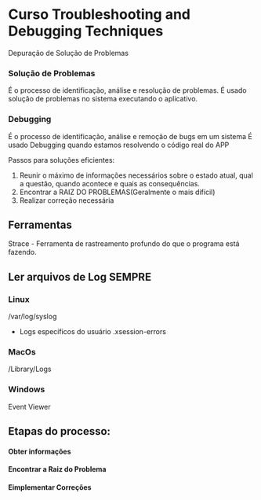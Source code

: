 # Curso Troubleshooting and Debugging Techniques

Depuração de Solução de Problemas

### Solução de Problemas
É o processo de identificação, análise e resolução de problemas.
É usado solução de problemas no sistema executando o aplicativo.

### Debugging
É o processo de identificação, análise e remoção de bugs em um sistema
É usado Debugging quando estamos resolvendo o código real do APP


Passos para soluções eficientes:

1. Reunir o máximo de informações necessários sobre o estado atual, qual a questão, quando acontece e quais as consequências.
2. Encontrar a RAIZ DO PROBLEMAS(Geralmente o mais difícil)
3. Realizar correção necessária

## Ferramentas

Strace - Ferramenta de rastreamento profundo do que o programa está fazendo.

## Ler arquivos de Log SEMPRE

### Linux
/var/log/syslog
- Logs específicos do usuário
.xsession-errors

### MacOs
/Library/Logs

### Windows
Event Viewer

## Etapas do processo:

#### Obter informações
#### Encontrar a Raiz do Problema
#### Eimplementar Correções